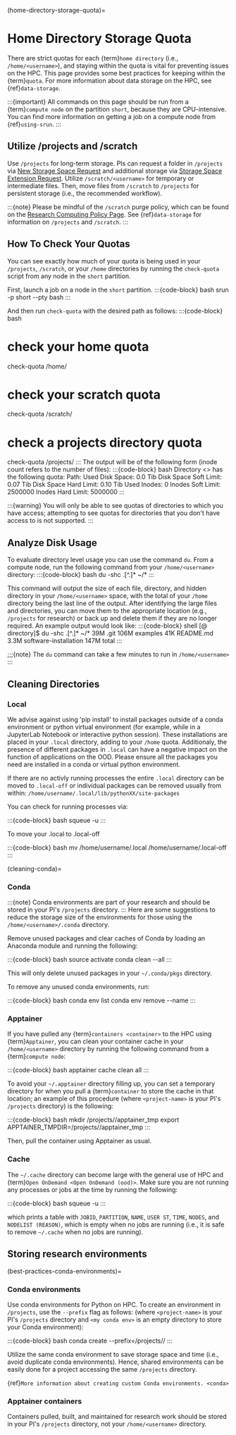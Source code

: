 (home-directory-storage-quota)=
# Home Directory Storage Quota

There are strict quotas for each {term}`home directory` (i.e., `/home/<username>`), and staying within the quota is vital for preventing issues on the HPC. This page provides some best practices for keeping within the {term}`quota`. For more information about data storage on the HPC, see {ref}`data-storage`.

:::{important}
All commands on this page should be run from a {term}`compute node` on the partition `short`, because they are CPU-intensive. You can find more information on getting a job on a compute node from {ref}`using-srun`.
:::

## Utilize /projects and /scratch
Use `/projects` for long-term storage. PIs can request a folder in `/projects` via [New Storage Space Request] and additional storage via [Storage Space Extension Request]. Utilize `/scratch/<username>` for temporary or intermediate files. Then, move files from `/scratch` to `/projects` for persistent storage (i.e., the recommended workflow).

:::{note}
Please be mindful of the `/scratch` purge policy, which can be found on the [Research Computing Policy Page]. See {ref}`data-storage` for information on `/projects` and `/scratch`.
:::

## How To Check Your Quotas
You can see exactly how much of your quota is being used in your `/projects`, `/scratch`, or your `/home` directories by running the `check-quota` script from any node in the `short` partition.

First, launch a job on a node in the `short` partition.
:::{code-block} bash
srun -p short --pty bash
:::

And then run `check-quota` with the desired path as follows:
:::{code-block} bash
# check your home quota
check-quota /home/<username>
# check your scratch quota
check-quota /scratch/<username>
# check a projects directory quota
check-quota /projects/<directory>
:::
The output will be of the following form (inode count refers to the number of files):
:::{code-block} bash
Directory <> has the following quota:
	Path: <directory>
	Used Disk Space: 0.0 Tib
	Disk Space Soft Limit: 0.07 Tib
	Disk Space Hard Limit: 0.10 Tib
	Used Inodes: 0
	Inodes Soft Limit: 2500000
	Inodes Hard Limit: 5000000
:::

:::{warning}
You will only be able to see quotas of directories to which you have access; attempting to see quotas for directories that you don't have access to is not supported.
:::

## Analyze Disk Usage
To evaluate directory level usage you can use the command `du`. From a compute node, run the following command from your `/home/<username>` directory:
:::{code-block} bash
du -shc .[^.]* ~/*
:::

This command will output the size of each file, directory, and hidden directory in your `/home/<username>` space, with the total of your `/home` directory being the last line of the output. After identifying the large files and directories, you can move them to the appropriate location (e.g., `/projects` for research) or back up and delete them if they are no longer required. An example output would look like:
:::{code-block} shell
[<username>@<host> directory]$  du -shc .[^.]* ~/*
39M     .git
106M    examples
41K     README.md
3.3M    software-installation
147M    total
:::

;;;{note}
The `du` command can take a few minutes to run in `/home/<username>`
:::

## Cleaning Directories
### Local

We advise against using 'pip install' to install packages outside of a conda environment or python virtual environment (for example, while in a JupyterLab Notebook or interactive python session). These installations are placed in your `.local` directory, adding to your `/home` quota. Additionaly, the presence of different packages in `.local` can have a negative impact on the function of applications on the OOD. Please ensure all the packages you need are installed in a conda or virtual python environment.

If there are no activly running processes the entire `.local` directory can be moved to `.local-off` or individual packages can be removed usually from within: `/home/username/.local/lib/pythonXX/site-packages`

You can check for running processes via:

:::{code-block} bash
squeue -u <username>
:::

To move your .local to .local-off

:::{code-block} bash
mv /home/username/.local /home/username/.local-off
:::


(cleaning-conda)=
### Conda

:::{note}
Conda environments are part of your research and should be stored in your PI's `/projects` directory.
:::
Here are some suggestions to reduce the storage size of the environments for those using the `/home/<username>/.conda` directory.

Remove unused packages and clear caches of Conda by loading an Anaconda module and running the following:

:::{code-block} bash
source activate <your environment>
conda clean --all
:::

This will only delete unused packages in your `~/.conda/pkgs` directory.

To remove any unused conda environments, run:

:::{code-block} bash
conda env list
conda env remove --name <your environment>
:::

### Apptainer

If you have pulled any {term}`containers <container>` to the HPC using {term}`Apptainer`, you can clean your container cache in your `/home/<username>` directory by running the following command from a {term}`compute node`:

:::{code-block} bash
apptainer cache clean all
:::

To avoid your `~/.apptainer` directory filling up, you can set a temporary directory for when you pull a {term}`container` to store the cache in that location; an example of this procedure (where `<project-name>` is your PI's `/projects` directory) is the following:

:::{code-block} bash
mkdir /projects/<project-name>/apptainer_tmp
export APPTAINER_TMPDIR=/projects/<project-name>/apptainer_tmp
:::

Then, pull the container using Apptainer as usual.

### Cache

The `~/.cache` directory can become large with the general use of HPC and {term}`Open OnDemand <Open OnDemand (ood)>`. Make sure you are not running any processes or jobs at the time by running the following:

:::{code-block} bash
squeue -u <username>
:::

which prints a table with `JOBID`, `PARTITION`, `NAME`, `USER ST`, `TIME`, `NODES`, and `NODELIST (REASON)`, which is empty when no jobs are running (i.e., it is safe to remove `~/.cache` when no jobs are running).

## Storing research environments

(best-practices-conda-environments)=
### Conda environments

Use conda environments for Python on HPC. To create an environment in `/projects`, use the `--prefix` flag as follows: (where `<project-name>` is your PI's `/projects` directory and `<my conda env>` is an empty directory to store your Conda environment):

:::{code-block} bash
conda create --prefix=/projects/<project-name>/<my conda env>
:::


Utilize the same conda environment to save storage space and time (i.e., avoid duplicate conda environments). Hence, shared environments can be easily done for a project accessing the same `/projects` directory.


{ref}`More information about creating custom Conda environments. <conda>`

### Apptainer containers

Containers pulled, built, and maintained for research work should be stored in your PI's `/projects` directory, not your `/home/<username>` directory.

[New Storage Space Request]: https://bit.ly/NURC-NewStorage
[Research Computing Policy Page]: https://rc.northeastern.edu/policy/
[Storage Space Extension Request]: https://bit.ly/NURC-StorageExtension
